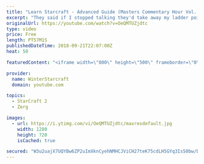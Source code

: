 ```yaml
---
title: "Learn Starcraft - Advanced Guide (Masters Commentary Hour Vol. 1)"
excerpt: "They said if I stopped talking they'd take away my ladder points. Next one I upload will have more terran/toss blame RNGesus."
originalUrl: https://youtube.com/watch?v=OeQMTUZjdtc
type: video
price: Free
length: PT57M1S
publishedDateTime: 2018-09-21T22:07:00Z
heat: 50

featuredContent: "<iframe width=\"800\" height=\"500\" frameborder=\"0\" src=\"https://www.youtube.com/embed/OeQMTUZjdtc\" allow=\"accelerometer; autoplay; encrypted-media; gyroscope; picture-in-picture\" allowfullscreen></iframe>"

provider:
  name: WinterStarcraft
  domain: youtube.com

topics:
  - StarCraft 2
  - Zerg

images:
  - url: https://i.ytimg.com/vi/OeQMTUZjdtc/maxresdefault.jpg
    width: 1280
    height: 720
    isCached: true

secured: "W3u2uajX7UQYBw6ZP2uImXknCyehNMHCJViCH27teK75cdLH5GYq3Is50bw/DkRp9O6YufP0zTHivdkoUYLAV26duNGOP7nMA9altXSjHmTI1ck/HEqJ6uBv0lW8ZUlRa3d8GdLMGS+JxwK6CGmy8G1qLn0jhqzHcL3aDDuZxMdXnzp3+pjorwopX9YUTY7phLO+zGNjk2OeWYNifSVoFzp83sdOTTazoNxR9aT7zxQNvzDxuv+5dqGh9jSH9UVq/SQFzhCsqAn6VIKpwnDOuIRSXqI3jCVLjg22nKseFEJ/t6QUcP4zm1wHlFgfeWNLVpBqaDoDv1g8ACQHg6gjj/jS4YeYg1JS6CMTVV6kDvo2MI+ZefadTFfe0tUX1tiB/Tn2U+stslkkAlFFu6BbfMcM5247yNojECbPAzx7qw8=;DmmmUZZwXsM6Ko65PITYYw=="
---
```


